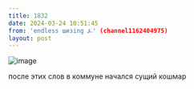 ```yaml
---
title: 1832
date: 2024-03-24 10:51:45
from: 'endless шизing ⍼' (channel1162404975)
layout: post
---
```


![image](photos/photo_280@24-03-2024_10-51-45.jpg)

после этих слов в коммуне начался сущий кошмар
